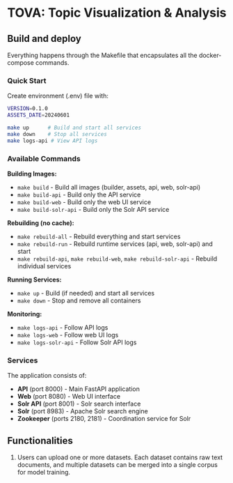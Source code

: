 # TOVA: Topic Visualization & Analysis

## Build and deploy

Everything happens through the Makefile that encapsulates all the docker-compose commands.

### Quick Start

Create environment (.env) file with:

```bash
VERSION=0.1.0
ASSETS_DATE=20240601
```

```bash
make up      # Build and start all services
make down    # Stop all services
make logs-api # View API logs
```

### Available Commands

**Building Images:**

- `make build` - Build all images (builder, assets, api, web, solr-api)
- `make build-api` - Build only the API service
- `make build-web` - Build only the web UI service  
- `make build-solr-api` - Build only the Solr API service

**Rebuilding (no cache):**

- `make rebuild-all` - Rebuild everything and start services
- `make rebuild-run` - Rebuild runtime services (api, web, solr-api) and start
- `make rebuild-api`, `make rebuild-web`, `make rebuild-solr-api` - Rebuild individual services

**Running Services:**

- `make up` - Build (if needed) and start all services
- `make down` - Stop and remove all containers

**Monitoring:**

- `make logs-api` - Follow API logs
- `make logs-web` - Follow web UI logs  
- `make logs-solr-api` - Follow Solr API logs

### Services

The application consists of:

- **API** (port 8000) - Main FastAPI application
- **Web** (port 8080) - Web UI interface
- **Solr API** (port 8001) - Solr search interface
- **Solr** (port 8983) - Apache Solr search engine
- **Zookeeper** (ports 2180, 2181) - Coordination service for Solr

## Functionalities

1. Users can upload one or more datasets. Each dataset contains raw text documents, and multiple datasets can be merged into a single corpus for model training.